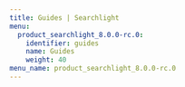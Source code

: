 ```yaml
---
title: Guides | Searchlight
menu:
  product_searchlight_8.0.0-rc.0:
    identifier: guides
    name: Guides
    weight: 40
menu_name: product_searchlight_8.0.0-rc.0
---
```


